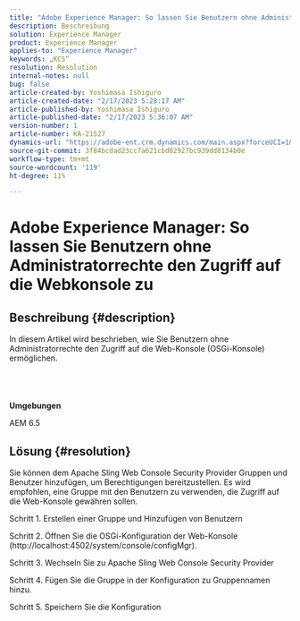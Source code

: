 ```yaml
---
title: "Adobe Experience Manager: So lassen Sie Benutzern ohne Administratorrechte den Zugriff auf die Web-Konsole zu"
description: Beschreibung
solution: Experience Manager
product: Experience Manager
applies-to: "Experience Manager"
keywords: „KCS“
resolution: Resolution
internal-notes: null
bug: false
article-created-by: Yoshimasa Ishiguro
article-created-date: "2/17/2023 5:28:17 AM"
article-published-by: Yoshimasa Ishiguro
article-published-date: "2/17/2023 5:36:07 AM"
version-number: 1
article-number: KA-21527
dynamics-url: "https://adobe-ent.crm.dynamics.com/main.aspx?forceUCI=1&pagetype=entityrecord&etn=knowledgearticle&id=bfaac1dd-83ae-ed11-aad1-6045bd0061cb"
source-git-commit: 3f84bcdad23cc7a621cbd02927bc939dd0134b0e
workflow-type: tm+mt
source-wordcount: '119'
ht-degree: 11%

---
```


# Adobe Experience Manager: So lassen Sie Benutzern ohne Administratorrechte den Zugriff auf die Webkonsole zu

## Beschreibung {#description}

In diesem Artikel wird beschrieben, wie Sie Benutzern ohne Administratorrechte den Zugriff auf die Web-Konsole (OSGi-Konsole) ermöglichen.<br><br> <br><br><br>
<b>Umgebungen</b>

AEM 6.5


## Lösung {#resolution}


Sie können dem Apache Sling Web Console Security Provider Gruppen und Benutzer hinzufügen, um Berechtigungen bereitzustellen.
Es wird empfohlen, eine Gruppe mit den Benutzern zu verwenden, die Zugriff auf die Web-Konsole gewähren sollen.

Schritt 1. Erstellen einer Gruppe und Hinzufügen von Benutzern

Schritt 2. Öffnen Sie die OSGi-Konfiguration der Web-Konsole (http://localhost:4502/system/console/configMgr).

Schritt 3. Wechseln Sie zu Apache Sling Web Console Security Provider

Schritt 4. Fügen Sie die Gruppe in der Konfiguration zu Gruppennamen hinzu.

Schritt 5. Speichern Sie die Konfiguration
